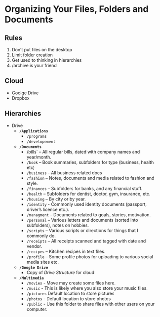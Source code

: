 # Organizing Your Files, Folders and Documents

## Rules

1. Don’t put files on the desktop
2. Limit folder creation
3. Get used to thinking in hierarchies
4. /archive is your friend

## Cloud

- Goolge Drive
- Dropbox

## Hierarchies

- Drive
  - **`/Applications`**
    - `/programs`
    - `/developement`
  - **`/Documents`**
    - /bills` – All regular bills, dated with company names and year/month.
    - `/book` – Book summaries, subfolders for type (business, health etc)
    - `/business` - All business related docs
    - `/fashion` – Notes, documents and media related to fashion and style.
    - `/finances` – Subfolders for banks, and any financial stuff.
    - `/health` – Subfolders for dentist, doctor, gym, insurance, etc.
    - `/housing` – By city or by year.
    - `/identity` - Commonly used identity documents (passport, driver’s licence etc.).
    - `/managment` – Documents related to goals, stories, motivation.
    - `/personal` – Various letters and documents (sorted into subfolders), notes on hobbies.
    - `/scripts` – Various scripts or directions for things that I commonly do.
    - `/receipts` – All receipts scanned and tagged with date and vendor.
    - `/recipes` – Kitchen recipes in text files.
    - `/profile` – Some profile photos for uploading to various social media sites etc.
  - **`/Google Drive`**
    - Copy of *Drive Structure* for cloud
  - **`/Multimedia`**
    - `/movies` -  Move may create some files here.
    - `/music` -  This is likely where you also store your music files.
    - `/pictures` Default location to store pictures
    - `/photos` - Default location to store photos
    - `/public` - Use this folder to share files with other users on your computer.
    
